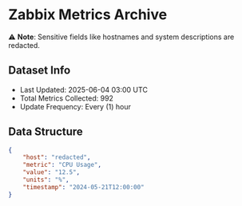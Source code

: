 # Zabbix Metrics Archive

⚠️ **Note**: Sensitive fields like hostnames and system descriptions are redacted.

## Dataset Info
- Last Updated: 2025-06-04 03:00 UTC
- Total Metrics Collected: 992
- Update Frequency: Every (1) hour

## Data Structure
```json
{
    "host": "redacted",
    "metric": "CPU Usage",
    "value": "12.5",
    "units": "%",
    "timestamp": "2024-05-21T12:00:00"
}
```
